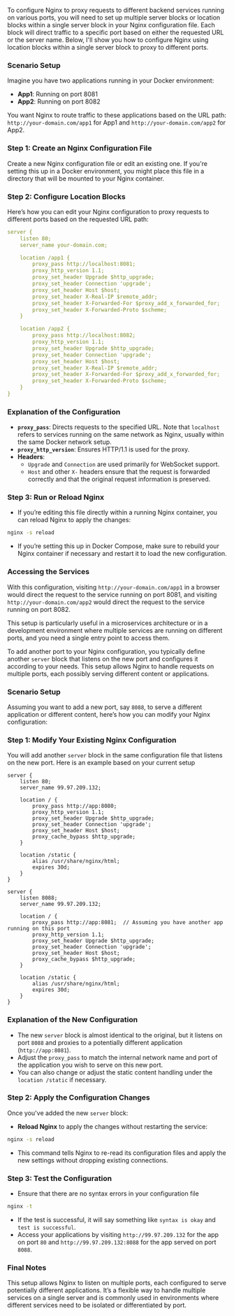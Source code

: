 
To configure Nginx to proxy requests to different backend services running on various ports, you will need to set up multiple server blocks or location blocks within a single server block in your Nginx configuration file. Each block will direct traffic to a specific port based on either the requested URL or the server name. Below, I'll show you how to configure Nginx using location blocks within a single server block to proxy to different ports.

### Scenario Setup

Imagine you have two applications running in your Docker environment:

- **App1**: Running on port 8081
- **App2**: Running on port 8082

You want Nginx to route traffic to these applications based on the URL path: `http://your-domain.com/app1` for App1 and `http://your-domain.com/app2` for App2.

### Step 1: Create an Nginx Configuration File

Create a new Nginx configuration file or edit an existing one. If you're setting this up in a Docker environment, you might place this file in a directory that will be mounted to your Nginx container.

### Step 2: Configure Location Blocks

Here’s how you can edit your Nginx configuration to proxy requests to different ports based on the requested URL path:

```yaml
server {
    listen 80;
    server_name your-domain.com;

    location /app1 {
        proxy_pass http://localhost:8081;
        proxy_http_version 1.1;
        proxy_set_header Upgrade $http_upgrade;
        proxy_set_header Connection 'upgrade';
        proxy_set_header Host $host;
        proxy_set_header X-Real-IP $remote_addr;
        proxy_set_header X-Forwarded-For $proxy_add_x_forwarded_for;
        proxy_set_header X-Forwarded-Proto $scheme;
    }

    location /app2 {
        proxy_pass http://localhost:8082;
        proxy_http_version 1.1;
        proxy_set_header Upgrade $http_upgrade;
        proxy_set_header Connection 'upgrade';
        proxy_set_header Host $host;
        proxy_set_header X-Real-IP $remote_addr;
        proxy_set_header X-Forwarded-For $proxy_add_x_forwarded_for;
        proxy_set_header X-Forwarded-Proto $scheme;
    }
}

```

### Explanation of the Configuration

- **`proxy_pass`**: Directs requests to the specified URL. Note that `localhost` refers to services running on the same network as Nginx, usually within the same Docker network setup.
- **`proxy_http_version`**: Ensures HTTP/1.1 is used for the proxy.
- **Headers**:
    - `Upgrade` and `Connection` are used primarily for WebSocket support.
    - `Host` and other `X-` headers ensure that the request is forwarded correctly and that the original request information is preserved.

### Step 3: Run or Reload Nginx

- If you’re editing this file directly within a running Nginx container, you can reload Nginx to apply the changes:

```bash
nginx -s reload

```

- If you’re setting this up in Docker Compose, make sure to rebuild your Nginx container if necessary and restart it to load the new configuration.

### Accessing the Services

With this configuration, visiting `http://your-domain.com/app1` in a browser would direct the request to the service running on port 8081, and visiting `http://your-domain.com/app2` would direct the request to the service running on port 8082.

This setup is particularly useful in a microservices architecture or in a development environment where multiple services are running on different ports, and you need a single entry point to access them.



To add another port to your Nginx configuration, you typically define another `server` block that listens on the new port and configures it according to your needs. This setup allows Nginx to handle requests on multiple ports, each possibly serving different content or applications.

### Scenario Setup

Assuming you want to add a new port, say `8088`, to serve a different application or different content, here’s how you can modify your Nginx configuration:

### Step 1: Modify Your Existing Nginx Configuration

You will add another `server` block in the same configuration file that listens on the new port. Here is an example based on your current setup

```nginx
server {
    listen 80;
    server_name 99.97.209.132;

    location / {
        proxy_pass http://app:8080;
        proxy_http_version 1.1;
        proxy_set_header Upgrade $http_upgrade;
        proxy_set_header Connection 'upgrade';
        proxy_set_header Host $host;
        proxy_cache_bypass $http_upgrade;
    }

    location /static {
        alias /usr/share/nginx/html;
        expires 30d;
    }
}

server {
    listen 8088;
    server_name 99.97.209.132;

    location / {
        proxy_pass http://app:8081;  // Assuming you have another app running on this port
        proxy_http_version 1.1;
        proxy_set_header Upgrade $http_upgrade;
        proxy_set_header Connection 'upgrade';
        proxy_set_header Host $host;
        proxy_cache_bypass $http_upgrade;
    }

    location /static {
        alias /usr/share/nginx/html;
        expires 30d;
    }
}

```

### Explanation of the New Configuration

- The new `server` block is almost identical to the original, but it listens on port `8088` and proxies to a potentially different application (`http://app:8081`).
- Adjust the `proxy_pass` to match the internal network name and port of the application you wish to serve on this new port.
- You can also change or adjust the static content handling under the `location /static` if necessary.

### Step 2: Apply the Configuration Changes

Once you've added the new `server` block:

- **Reload Nginx** to apply the changes without restarting the service:

```bash
nginx -s reload

```

- This command tells Nginx to re-read its configuration files and apply the new settings without dropping existing connections.

### Step 3: Test the Configuration

- Ensure that there are no syntax errors in your configuration file

```bash
nginx -t

```

- If the test is successful, it will say something like `syntax is okay` and `test is successful`.
- Access your applications by visiting `http://99.97.209.132` for the app on port `80` and `http://99.97.209.132:8088` for the app served on port `8088`.

### Final Notes

This setup allows Nginx to listen on multiple ports, each configured to serve potentially different applications. It’s a flexible way to handle multiple services on a single server and is commonly used in environments where different services need to be isolated or differentiated by port.
